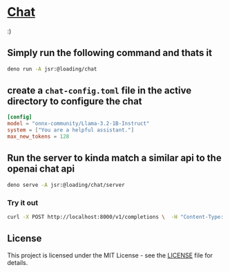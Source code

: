 # [Chat](https://jsr.io/@loading/chat)

:)

## Simply run the following command and thats it

```sh
deno run -A jsr:@loading/chat
```

## create a `chat-config.toml` file in the active directory to configure the chat

```toml
[config]
model = "onnx-community/Llama-3.2-1B-Instruct"
system = ["You are a helpful assistant."]
max_new_tokens = 128
```

## Run the server to kinda match a similar api to the openai chat api

```sh
deno serve -A jsr:@loading/chat/server
```

### Try it out

```sh
curl -X POST http://localhost:8000/v1/completions \  -H "Content-Type: application/json" \  -d '{    "prompt": "Once upon a time",    "max_tokens": 50,    "temperature": 0.7  }'
```

## License

This project is licensed under the MIT License - see the [LICENSE](LICENSE) file
for details.
